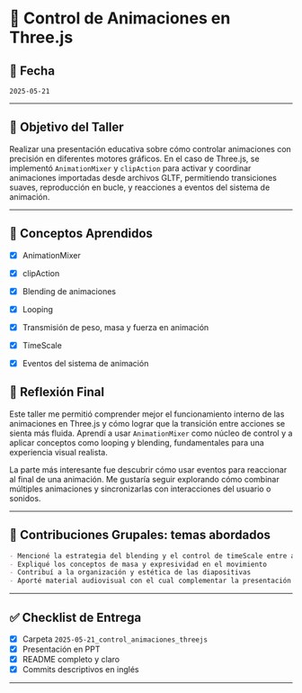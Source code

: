 # 🧪 Control de Animaciones en Three.js

## 📅 Fecha
`2025-05-21`

---

## 🎯 Objetivo del Taller

Realizar una presentación educativa sobre cómo controlar animaciones con precisión en diferentes motores gráficos. En el caso de Three.js, se implementó `AnimationMixer` y `clipAction` para activar y coordinar animaciones importadas desde archivos GLTF, permitiendo transiciones suaves, reproducción en bucle, y reacciones a eventos del sistema de animación.

---

## 🧠 Conceptos Aprendidos

- [x] AnimationMixer
- [x] clipAction
- [x] Blending de animaciones
- [x] Looping
- [x] Transmisión de peso, masa y fuerza en animación
- [x] TimeScale
- [x] Eventos del sistema de animación



## 💬 Reflexión Final

Este taller me permitió comprender mejor el funcionamiento interno de las animaciones en Three.js y cómo lograr que la transición entre acciones se sienta más fluida. Aprendí a usar `AnimationMixer` como núcleo de control y a aplicar conceptos como looping y blending, fundamentales para una experiencia visual realista.

La parte más interesante fue descubrir cómo usar eventos para reaccionar al final de una animación. Me gustaría seguir explorando cómo combinar múltiples animaciones y sincronizarlas con interacciones del usuario o sonidos.

---

## 👥 Contribuciones Grupales: temas abordados

```markdown
- Mencioné la estrategia del blending y el control de timeScale entre animaciones
- Expliqué los conceptos de masa y expresividad en el movimiento
- Contribuí a la organización y estética de las diapositivas
- Aporté material audiovisual con el cual complementar la presentación
```

---

## ✅ Checklist de Entrega

- [x] Carpeta `2025-05-21_control_animaciones_threejs`
- [x] Presentación en PPT
- [x] README completo y claro
- [x] Commits descriptivos en inglés

---
